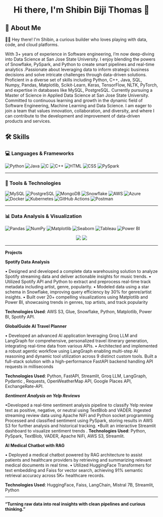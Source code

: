 <h1 align="center">Hi there, I'm Shibin Biji Thomas 👋</h1>


## 🚀 About Me

👨‍💻 Hey there! I'm Shibin, a curious builder who loves playing with data, code, and cloud platforms.

With 3+ years of experience in Software engineering, I’m now deep-diving into Data Science at San Jose State University. I enjoy blending the powers of Snowflake, PySpark, and Python to create smart pipelines and real-time analytics .Passionate about leveraging data to inform strategic business decisions and solve intricate challenges through data-driven solutions. Proficient in a diverse set of skills including Python, C++, Java, SQL, Numpy, Pandas, Matplotlib, Scikit-Learn, Keras, TensorFlow, NLTK, PyTorch, and expertise in databases like MySQL, PostgreSQL. Currently pursuing a Master of Science in Applied Data Science at San Jose State University. Committed to continuous learning and growth in the dynamic field of Software Engineering, Machine Learning and Data Science.
I am eager to join a team that values innovation, collaboration, and diversity, and where I can contribute to the development and improvement of data-driven products and services.

## 🛠️ Skills

### 💻 Languages & Frameworks  
![Python](https://img.shields.io/badge/Python-14354C?style=for-the-badge&logo=python&logoColor=white)
![Java](https://img.shields.io/badge/Java-ED8B00?style=for-the-badge&logo=openjdk&logoColor=white)
![C](https://img.shields.io/badge/C-00599C?style=for-the-badge&logo=c&logoColor=white)
![C++](https://img.shields.io/badge/C++-00599C?style=for-the-badge&logo=c%2B%2B&logoColor=white)
![HTML](https://img.shields.io/badge/HTML-E34F26?style=for-the-badge&logo=html5&logoColor=white)
![CSS](https://img.shields.io/badge/CSS-1572B6?style=for-the-badge&logo=css3&logoColor=white)
![PySpark](https://img.shields.io/badge/PySpark-E34F26?style=for-the-badge&logo=apache-spark&logoColor=white)

---

### 🧰 Tools & Technologies  
![MySQL](https://img.shields.io/badge/MySQL-4479A1?style=for-the-badge&logo=mysql&logoColor=white)
![PostgreSQL](https://img.shields.io/badge/PostgreSQL-336791?style=for-the-badge&logo=postgresql&logoColor=white)
![MongoDB](https://img.shields.io/badge/MongoDB-4EA94B?style=for-the-badge&logo=mongodb&logoColor=white)
![Snowflake](https://img.shields.io/badge/Snowflake-56B9DA?style=for-the-badge&logo=snowflake&logoColor=white)
![AWS](https://img.shields.io/badge/AWS-232F3E?style=for-the-badge&logo=amazonaws&logoColor=white)
![Azure](https://img.shields.io/badge/Azure-0078D4?style=for-the-badge&logo=microsoftazure&logoColor=white)
![Docker](https://img.shields.io/badge/Docker-2496ED?style=for-the-badge&logo=docker&logoColor=white)
![Kubernetes](https://img.shields.io/badge/Kubernetes-326CE5?style=for-the-badge&logo=kubernetes&logoColor=white)
![GitHub Actions](https://img.shields.io/badge/GitHub%20Actions-2088FF?style=for-the-badge&logo=githubactions&logoColor=white)
![Postman](https://img.shields.io/badge/Postman-FF6C37?style=for-the-badge&logo=postman&logoColor=white)

---

### 📊 Data Analysis & Visualization  
![Pandas](https://img.shields.io/badge/Pandas-150458?style=for-the-badge&logo=pandas&logoColor=white)
![NumPy](https://img.shields.io/badge/Numpy-013243?style=for-the-badge&logo=numpy&logoColor=white)
![Matplotlib](https://img.shields.io/badge/Matplotlib-11557C?style=for-the-badge&logo=python&logoColor=white)
![Seaborn](https://img.shields.io/badge/Seaborn-3776AB?style=for-the-badge&logo=python&logoColor=white)
![Tableau](https://img.shields.io/badge/Tableau-E97627?style=for-the-badge&logo=tableau&logoColor=white)
![Power BI](https://img.shields.io/badge/Power%20BI-F2C811?style=for-the-badge&logo=powerbi&logoColor=black)







<p align="center">
  <a href="mailto:shibinbiji10@gmail.com"><img src="https://img.shields.io/badge/-Email-red?style=for-the-badge&logo=gmail&logoColor=white"/></a>
  <a href="https://www.linkedin.com/in/shibin-biji-593228183"><img src="https://img.shields.io/badge/-LinkedIn-blue?style=for-the-badge&logo=linkedin&logoColor=white"/></a>
</p>



---
**Projects**

**Spotify Data Analysis** 

• Designed and developed a complete data warehousing solution to analyze Spotify streaming data and deliver actionable 
insights for music trends. 
• Utilized Spotify API and Python to extract and preprocess real-time track metadata including artist, genre, popularity. 
• Modeled data using a star schema in Snowflake, improving query efficiency by 30% for genre/artist insights. 
• Built over 20+ compelling visualizations using Matplotlib and Power BI, showcasing trends in genres, top artists, and 
track popularity

**Technologies Used**: AWS S3, Glue, Snowflake, Python, Matplotlib, Power BI, Spotify API.



**GlobalGuide AI Travel Planner**    
                                                                             
• Developed an advanced AI application leveraging Groq LLM and LangGraph for comprehensive, personalized travel 
itinerary generation, integrating real-time data from various APIs. 
• Architected and implemented a robust agentic workflow using LangGraph enabling multi-step AI reasoning and 
dynamic tool utilization across 9 distinct custom tools. Built a full-stack solution with a high-performance FastAPI 
backend handling API requests in milliseconds 

**Technologies Used**: Python, FastAPI, Streamlit, Groq LLM, LangGraph, Pydantic , Requests, OpenWeatherMap API, 
Google Places API, ExchangeRate-API.




***Sentiment Analysis on Yelp Reviews***
  
•Developed a real-time sentiment analysis pipeline to classify Yelp review text as positive, negative, or neutral using TextBlob and VADER. 
Ingested streaming review data using Apache NiFi and Python socket programming Processed and classified sentiment using PySpark, storing results in AWS S3 for further analysis and historical tracking.
•Built an interactive Streamlit dashboard to visualize sentiment trends .
**Technologies Used**: Python, PySpark, TextBlob, VADER, Apache NiFi, AWS S3, Streamlit.

**AI Medical Chatbot with RAG**  
 
• Deployed a medical chatbot powered by RAG architecture to assist patients and healthcare providers by retrieving 
and summarizing relevant medical documents in real time. 
• Utilized HuggingFace Transformers for text embedding and Faiss for vector search, achieving 91% semantic retrieval 
accuracy across 5K+ healthcare records. 

**Technologies Used**: HuggingFace, Faiss, LangChain, Mistral 7B, Streamlit, Python 



---





 

  **“Turning raw data into real insights with clean pipelines and curious thinking.”**

